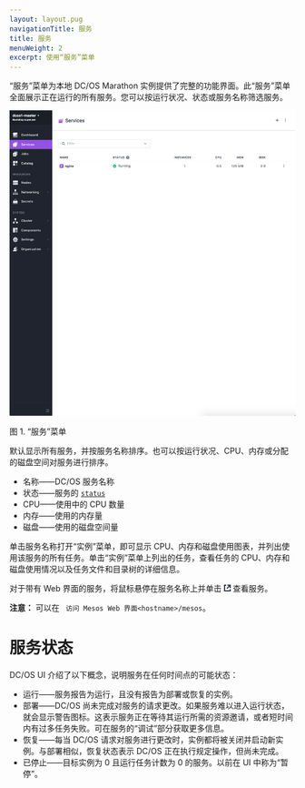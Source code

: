 ```yaml
---
layout: layout.pug
navigationTitle: 服务
title: 服务
menuWeight: 2
excerpt: 使用“服务”菜单
---
```


“服务”菜单为本地 DC/OS Marathon 实例提供了完整的功能界面。此“服务”菜单全面展示正在运行的所有服务。您可以按运行状况、状态或服务名称筛选服务。

![Services](/1.11/img/services-ee.png)

图 1. “服务”菜单

默认显示所有服务，并按服务名称排序。也可以按运行状况、CPU、内存或分配的磁盘空间对服务进行排序。

- 名称——DC/OS 服务名称
- 状态——服务的 [`status`](#service-status)
- CPU——使用中的 CPU 数量
- 内存——使用的内存量
- 磁盘——使用的磁盘空间量

单击服务名称打开“实例”菜单，即可显示 CPU、内存和磁盘使用图表，并列出使用该服务的所有任务。单击“实例”菜单上列出的任务，查看任务的 CPU、内存和磁盘使用情况以及任务文件和目录树的详细信息。

对于带有 Web 界面的服务，将鼠标悬停在服务名称上并单击 ![open service](/1.11/img/open-service.png) 查看服务。

**注意：** 可以在 ` 访问 Mesos Web 界面<hostname>/mesos`。

# 服务状态

DC/OS UI 介绍了以下概念，说明服务在任何时间点的可能状态：

- 运行——服务报告为运行，且没有报告为部署或恢复的实例。
- 部署——DC/OS 尚未完成对服务的请求更改。如果服务难以进入运行状态，就会显示警告图标。这表示服务正在等待其运行所需的资源邀请，或者短时间内有过多任务失败。可在服务的“调试”部分获取更多信息。
- 恢复——每当 DC/OS 请求对服务进行更改时，实例都将被关闭并启动新实例。与部署相似，恢复状态表示 DC/OS 正在执行规定操作，但尚未完成。
- 已停止——目标实例为 0 且运行任务计数为 0 的服务。以前在 UI 中称为“暂停”。
